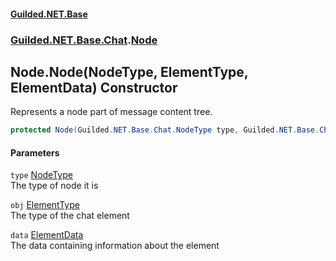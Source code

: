 #### [Guilded.NET.Base](Guilded_NET_Base.md 'Guilded.NET.Base')
### [Guilded.NET.Base.Chat](Guilded_NET_Base.md#Guilded_NET_Base_Chat 'Guilded.NET.Base.Chat').[Node](Node.md 'Guilded.NET.Base.Chat.Node')
## Node.Node(NodeType, ElementType, ElementData) Constructor
Represents a node part of message content tree.  
```csharp
protected Node(Guilded.NET.Base.Chat.NodeType type, Guilded.NET.Base.Chat.ElementType obj, Guilded.NET.Base.Chat.ElementData data);
```
#### Parameters
<a name='Guilded_NET_Base_Chat_Node_Node(Guilded_NET_Base_Chat_NodeType_Guilded_NET_Base_Chat_ElementType_Guilded_NET_Base_Chat_ElementData)_type'></a>
`type` [NodeType](NodeType.md 'Guilded.NET.Base.Chat.NodeType')  
The type of node it is
  
<a name='Guilded_NET_Base_Chat_Node_Node(Guilded_NET_Base_Chat_NodeType_Guilded_NET_Base_Chat_ElementType_Guilded_NET_Base_Chat_ElementData)_obj'></a>
`obj` [ElementType](ElementType.md 'Guilded.NET.Base.Chat.ElementType')  
The type of the chat element
  
<a name='Guilded_NET_Base_Chat_Node_Node(Guilded_NET_Base_Chat_NodeType_Guilded_NET_Base_Chat_ElementType_Guilded_NET_Base_Chat_ElementData)_data'></a>
`data` [ElementData](ElementData.md 'Guilded.NET.Base.Chat.ElementData')  
The data containing information about the element
  

